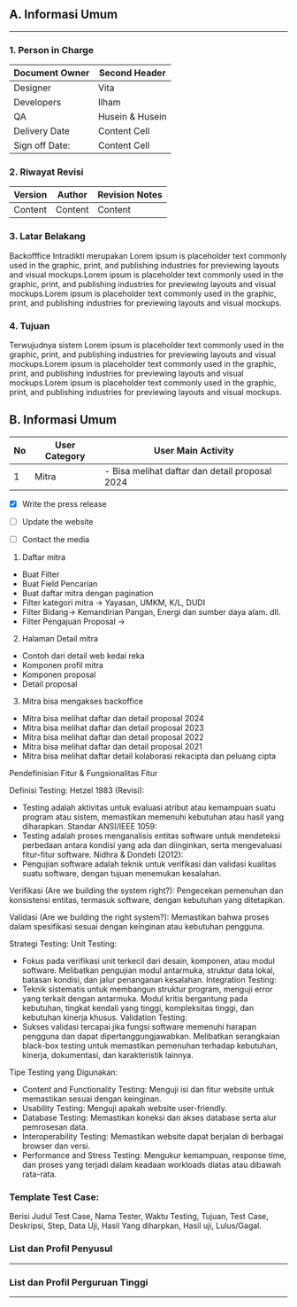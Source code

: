 ## A. Informasi Umum
___
### 1. Person in Charge
| Document Owner | Second Header |
| -------------- | ------------- |
| Designer | Vita |
| Developers| Ilham
| QA | Husein & Husein |
| Delivery Date | Content Cell |
| Sign off Date: | Content Cell |

### 2. Riwayat Revisi
| Version | Author | Revision Notes |
| ------- | ------ | -------------- |
| Content | Content | Content |

### 3. Latar Belakang
Backofffice Intradikti merupakan Lorem ipsum is placeholder text commonly used in the graphic, print, and publishing industries for previewing layouts and visual mockups.Lorem ipsum is placeholder text commonly used in the graphic, print, and publishing industries for previewing layouts and visual mockups.Lorem ipsum is placeholder text commonly used in the graphic, print, and publishing industries for previewing layouts and visual mockups.

### 4. Tujuan
Terwujudnya sistem Lorem ipsum is placeholder text commonly used in the graphic, print, and publishing industries for previewing layouts and visual mockups.Lorem ipsum is placeholder text commonly used in the graphic, print, and publishing industries for previewing layouts and visual mockups.Lorem ipsum is placeholder text commonly used in the graphic, print, and publishing industries for previewing layouts and visual mockups.

## B. Informasi Umum
| No | User Category | User Main Activity |
| -- | ------ | -------------- |
| 1 | Mitra | - Bisa melihat daftar dan detail proposal 2024 | - Bisa melihat daftar dan detail proposal 2023 | - Bisa melihat daftar dan detail proposal 2022 | - Bisa melihat daftar dan detail proposal 2021 | - Mitra bisa melihat daftar dan detail proposal 2021 |

- [x] Write the press release
- [ ] Update the website
- [ ] Contact the media
             

1. Daftar mitra
- Buat Filter
- Buat Field Pencarian
- Buat daftar mitra dengan pagination
- Filter kategori mitra -> Yayasan, UMKM, K/L, DUDI
- Filter Bidang-> Kemandirian Pangan, Energi dan sumber daya alam. dll.
- Filter Pengajuan Proposal ->
2. Halaman Detail mitra 
- Contoh dari detail web kedai reka
- Komponen profil mitra
- Komponen proposal
- Detail proposal
3. Mitra bisa mengakses backoffice
- Mitra bisa melihat daftar dan detail proposal 2024
- Mitra bisa melihat daftar dan detail proposal 2023
- Mitra bisa melihat daftar dan detail proposal 2022
- Mitra bisa melihat daftar dan detail proposal 2021
- Mitra bisa melihat daftar detail kolaborasi rekacipta dan peluang cipta

Pendefinisian Fitur & Fungsionalitas Fitur

Definisi Testing:
Hetzel 1983 (Revisi):
- Testing adalah aktivitas untuk evaluasi atribut atau kemampuan suatu program atau sistem, memastikan memenuhi kebutuhan atau hasil yang diharapkan.
Standar ANSI/IEEE 1059:
- Testing adalah proses menganalisis entitas software untuk mendeteksi perbedaan antara kondisi yang ada dan diinginkan, serta mengevaluasi fitur-fitur software.
Nidhra & Dondeti (2012):
- Pengujian software adalah teknik untuk verifikasi dan validasi kualitas suatu software, dengan tujuan menemukan kesalahan.

Verifikasi (Are we building the system right?): 
Pengecekan pemenuhan dan konsistensi entitas, termasuk software, dengan kebutuhan yang ditetapkan.

Validasi (Are we building the right system?): 
Memastikan bahwa proses dalam spesifikasi sesuai dengan keinginan atau kebutuhan pengguna.

Strategi Testing:
Unit Testing:
- Fokus pada verifikasi unit terkecil dari desain, komponen, atau modul software.
Melibatkan pengujian modul antarmuka, struktur data lokal, batasan kondisi, dan jalur penanganan kesalahan.
Integration Testing:
- Teknik sistematis untuk membangun struktur program, menguji error yang terkait dengan antarmuka.
Modul kritis bergantung pada kebutuhan, tingkat kendali yang tinggi, kompleksitas tinggi, dan kebutuhan kinerja khusus.
Validation Testing:
- Sukses validasi tercapai jika fungsi software memenuhi harapan pengguna dan dapat dipertanggungjawabkan.
Melibatkan serangkaian black-box testing untuk memastikan pemenuhan terhadap kebutuhan, kinerja, dokumentasi, dan karakteristik lainnya.

Tipe Testing yang Digunakan:
- Content and Functionality Testing:
Menguji isi dan fitur website untuk memastikan sesuai dengan keinginan.
- Usability Testing:
Menguji apakah website user-friendly.
- Database Testing:
Memastikan koneksi dan akses database serta alur pemrosesan data.
- Interoperability Testing:
Memastikan website dapat berjalan di berbagai browser dan versi.
- Performance and Stress Testing:
Mengukur kemampuan, response time, dan proses yang terjadi dalam keadaan workloads diatas atau dibawah rata-rata.

### Template Test Case:
Berisi Judul Test Case, Nama Tester, Waktu Testing, Tujuan, Test Case, Deskripsi, Step, Data Uji, Hasil Yang diharpkan, Hasil uji, Lulus/Gagal.

### List dan Profil Penyusul
___
### List dan Profil Perguruan Tinggi
___
